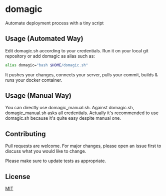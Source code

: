# domagic

Automate deployment process with a tiny script

## Usage (Automated Way)

Edit domagic.sh according to your credentials. Run it on your local git repository or add domagic as alias such as:

```bash
alias domagic="bash $HOME/domagic.sh"
```

It pushes your changes, connects your server, pulls your commit, builds & runs your docker container.

## Usage (Manual Way)

You can directly use domagic_manual.sh. Against domagic.sh, domagic_manual.sh asks all credentials. Actually it's recommended to use domagic.sh because it's quite easy despite manual one.


## Contributing
Pull requests are welcome. For major changes, please open an issue first to discuss what you would like to change.

Please make sure to update tests as appropriate.

## License
[MIT](https://github.com/mstfymrtc/domagic/blob/master/LICENSE)
